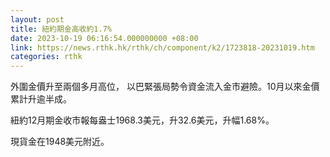 ```yaml
---
layout: post
title: 紐約期金高收約1.7%
date: 2023-10-19 06:16:54.000000000 +08:00
link: https://news.rthk.hk/rthk/ch/component/k2/1723818-20231019.htm
categories: rthk
---
```


外圍金價升至兩個多月高位， 以巴緊張局勢令資金流入金市避險。10月以來金價累計升逾半成。

紐約12月期金收市報每盎士1968.3美元，升32.6美元，升幅1.68%。

現貨金在1948美元附近。
